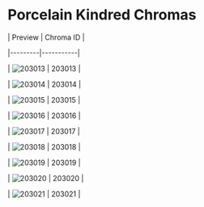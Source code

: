 # Porcelain Kindred Chromas


| Preview | Chroma ID |

|---------|-----------|

| ![203013](https://raw.communitydragon.org/latest/plugins/rcp-be-lol-game-data/global/default/v1/champion-chroma-images/203/203013.png) | 203013 |

| ![203014](https://raw.communitydragon.org/latest/plugins/rcp-be-lol-game-data/global/default/v1/champion-chroma-images/203/203014.png) | 203014 |

| ![203015](https://raw.communitydragon.org/latest/plugins/rcp-be-lol-game-data/global/default/v1/champion-chroma-images/203/203015.png) | 203015 |

| ![203016](https://raw.communitydragon.org/latest/plugins/rcp-be-lol-game-data/global/default/v1/champion-chroma-images/203/203016.png) | 203016 |

| ![203017](https://raw.communitydragon.org/latest/plugins/rcp-be-lol-game-data/global/default/v1/champion-chroma-images/203/203017.png) | 203017 |

| ![203018](https://raw.communitydragon.org/latest/plugins/rcp-be-lol-game-data/global/default/v1/champion-chroma-images/203/203018.png) | 203018 |

| ![203019](https://raw.communitydragon.org/latest/plugins/rcp-be-lol-game-data/global/default/v1/champion-chroma-images/203/203019.png) | 203019 |

| ![203020](https://raw.communitydragon.org/latest/plugins/rcp-be-lol-game-data/global/default/v1/champion-chroma-images/203/203020.png) | 203020 |

| ![203021](https://raw.communitydragon.org/latest/plugins/rcp-be-lol-game-data/global/default/v1/champion-chroma-images/203/203021.png) | 203021 |